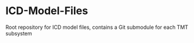 # ICD-Model-Files
Root repository for ICD model files, contains a Git submodule for each TMT subsystem
